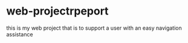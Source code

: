 # web-projectrpeport
this is my web project that is to support a user with an easy navigation assistance
